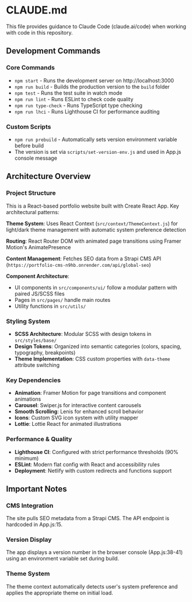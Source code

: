 # CLAUDE.md

This file provides guidance to Claude Code (claude.ai/code) when working with code in this repository.

## Development Commands

### Core Commands
- `npm start` - Runs the development server on http://localhost:3000
- `npm run build` - Builds the production version to the `build` folder
- `npm test` - Runs the test suite in watch mode
- `npm run lint` - Runs ESLint to check code quality
- `npm run type-check` - Runs TypeScript type checking
- `npm run lhci` - Runs Lighthouse CI for performance auditing

### Custom Scripts
- `npm run prebuild` - Automatically sets version environment variable before build
- The version is set via `scripts/set-version-env.js` and used in App.js console message

## Architecture Overview

### Project Structure
This is a React-based portfolio website built with Create React App. Key architectural patterns:

**Theme System**: Uses React Context (`src/context/ThemeContext.js`) for light/dark theme management with automatic system preference detection

**Routing**: React Router DOM with animated page transitions using Framer Motion's AnimatePresence

**Content Management**: Fetches SEO data from a Strapi CMS API (`https://portfolio-cms-n9hb.onrender.com/api/global-seo`)

**Component Architecture**: 
- UI components in `src/components/ui/` follow a modular pattern with paired JS/SCSS files
- Pages in `src/pages/` handle main routes
- Utility functions in `src/utils/`

### Styling System
- **SCSS Architecture**: Modular SCSS with design tokens in `src/styles/base/`
- **Design Tokens**: Organized into semantic categories (colors, spacing, typography, breakpoints)
- **Theme Implementation**: CSS custom properties with `data-theme` attribute switching

### Key Dependencies
- **Animation**: Framer Motion for page transitions and component animations
- **Carousel**: Swiper.js for interactive content carousels
- **Smooth Scrolling**: Lenis for enhanced scroll behavior
- **Icons**: Custom SVG icon system with utility mapper
- **Lottie**: Lottie React for animated illustrations

### Performance & Quality
- **Lighthouse CI**: Configured with strict performance thresholds (90% minimum)
- **ESLint**: Modern flat config with React and accessibility rules
- **Deployment**: Netlify with custom redirects and functions support

## Important Notes

### CMS Integration
The site pulls SEO metadata from a Strapi CMS. The API endpoint is hardcoded in App.js:15.

### Version Display
The app displays a version number in the browser console (App.js:38-41) using an environment variable set during build.

### Theme System
The theme context automatically detects user's system preference and applies the appropriate theme on initial load.